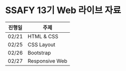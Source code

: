 # SSAFY 13기 Web 라이브 자료

| 진행일 | 주제            |
| ------ | --------------- |
| 02/21 | HTML & CSS |
| 02/25 | CSS Layout |
| 02/26 | Bootstrap |
| 02/27 | Responsive Web |


